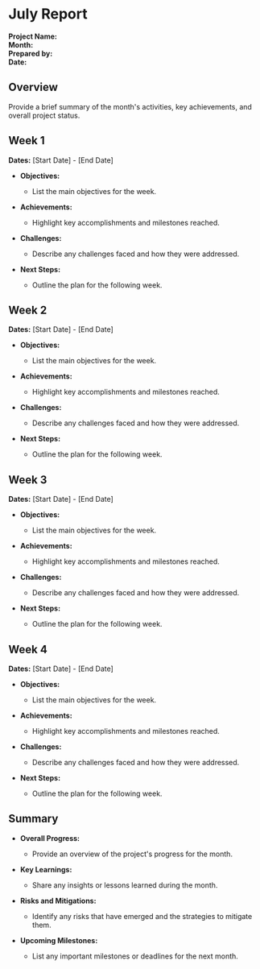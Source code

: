 # July Report

**Project Name:**  
**Month:**  
**Prepared by:**  
**Date:**  

## Overview

Provide a brief summary of the month's activities, key achievements, and overall project status.

## Week 1

**Dates:** [Start Date] - [End Date]

- **Objectives:**
  - List the main objectives for the week.

- **Achievements:**
  - Highlight key accomplishments and milestones reached.

- **Challenges:**
  - Describe any challenges faced and how they were addressed.

- **Next Steps:**
  - Outline the plan for the following week.

## Week 2

**Dates:** [Start Date] - [End Date]

- **Objectives:**
  - List the main objectives for the week.

- **Achievements:**
  - Highlight key accomplishments and milestones reached.

- **Challenges:**
  - Describe any challenges faced and how they were addressed.

- **Next Steps:**
  - Outline the plan for the following week.

## Week 3

**Dates:** [Start Date] - [End Date]

- **Objectives:**
  - List the main objectives for the week.

- **Achievements:**
  - Highlight key accomplishments and milestones reached.

- **Challenges:**
  - Describe any challenges faced and how they were addressed.

- **Next Steps:**
  - Outline the plan for the following week.

## Week 4

**Dates:** [Start Date] - [End Date]

- **Objectives:**
  - List the main objectives for the week.

- **Achievements:**
  - Highlight key accomplishments and milestones reached.

- **Challenges:**
  - Describe any challenges faced and how they were addressed.

- **Next Steps:**
  - Outline the plan for the following week.

## Summary

- **Overall Progress:**
  - Provide an overview of the project's progress for the month.

- **Key Learnings:**
  - Share any insights or lessons learned during the month.

- **Risks and Mitigations:**
  - Identify any risks that have emerged and the strategies to mitigate them.

- **Upcoming Milestones:**
  - List any important milestones or deadlines for the next month.

